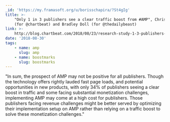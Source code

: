 ```yaml
---
_id: 'https://my.framasoft.org/u/borisschapira/?St4gIg'
title: >-
    "Only 1 in 3 publishers see a clear traffic boost from #AMP", Chris Breaux
    (for @chartbeat) and Bradley Doll (for @thedailybeast)
link: >-
    http://blog.chartbeat.com/2018/08/23/research-study-1-3-publishers-see-clear-traffic-boost-amp/
date: '2018-08-30'
tags:
    - name: amp
      slug: amp
    - name: boostmarks
      slug: boostmarks
---
```


<div class="markdown"><p>&quot;In sum, the prospect of AMP may not be positive for all publishers. Though the technology offers rightly lauded fast page loads, and potential opportunities in new products, with only 34% of publishers seeing a clear boost in traffic and some facing substantial monetization challenges, implementing AMP may come at a high cost for publishers. Those publishers facing revenue challenges might be better served by optimizing their implementation setup on AMP rather than relying on a traffic boost to solve these monetization challenges.&quot;
</p></div>
